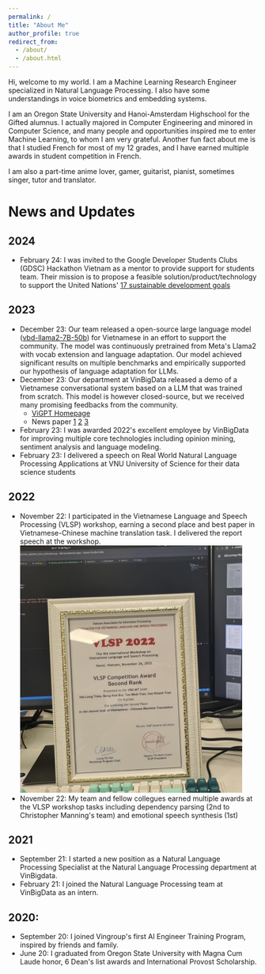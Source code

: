 ```yaml
---
permalink: /
title: "About Me"
author_profile: true
redirect_from: 
  - /about/
  - /about.html
---
```

Hi, welcome to my world. I am a Machine Learning Research Engineer specialized in Natural Language Processing. I also have some understandings in voice biometrics and embedding systems.

I am an Oregon State University and Hanoi-Amsterdam Highschool for the Gifted alumnus. I actually majored in Computer Engineering and minored in Computer Science, and many people and opportunities inspired me to enter Machine Learning, to whom I am very grateful. Another fun fact about me is that I studied French for most of my 12 grades, and I have earned multiple awards in student competition in French.

I am also a part-time anime lover, gamer, guitarist, pianist, sometimes singer, tutor and translator. 


News and Updates
======
## 2024
* February 24: I was invited to the Google Developer Students Clubs (GDSC) Hackathon Vietnam as a mentor to provide support for students team. Their mission is to propose a feasible solution/product/technology to support the United Nations' [17 sustainable development goals](https://sdgs.un.org/goals)

## 2023
* December 23: Our team released a open-source large language model ([vbd-llama2-7B-50b](https://huggingface.co/LR-AI-Labs/vbd-llama2-7B-50b-chat)) for Vietnamese in an effort to support the community. The model was continuously pretrained from Meta's Llama2 with vocab extension and language adaptation. Our model achieved significant results on multiple benchmarks and empirically supported our hypothesis of language adaptation for LLMs.
* December 23: Our department at VinBigData released a demo of a Vietnamese conversational system based on a LLM that was trained from scratch. This model is however closed-source, but we received many promising feedbacks from the community. 
  * [ViGPT Homepage](https://vigpt.vinbigdata.com/)
  * News paper [1](https://vietnamnet.vn/en/vigpt-proves-vietnam-s-high-technology-mastery-2234468.html) [2](https://asia.nikkei.com/Business/Technology/Vietnam-jumps-into-made-in-Asia-generative-AI-race) [3](https://vnexpress.net/vinbigdata-ra-mat-ung-dung-vigpt-4693202.html)
* February 23: I was awarded 2022's excellent employee by VinBigData for improving multiple core technologies including opinion mining, sentiment analysis and language modeling.
* February 23: I delivered a speech on Real World Natural Language Processing Applications at VNU University of Science for their data science students

## 2022
* November 22: I participated in the Vietnamese Language and Speech Processing (VLSP) workshop, earning a second place and best paper in Vietnamese-Chinese machine translation task. I delivered the report speech at the workshop.
  <img src="images/vlsp2022.JPG" alt="VLSP Award" style="height: 500px;"/>
* November 22: My team and fellow collegues earned multiple awards at the VLSP workshop tasks including dependency parsing (2nd to Christopher Manning's team) and emotional speech synthesis (1st)

## 2021
* September 21: I started a new position as a Natural Language Processing Specialist at the Natural Language Processing department at VinBigdata.
* February 21: I joined the Natural Language Processing team at VinBigData as an intern.

## 2020:
* September 20: I joined Vingroup's first AI Engineer Training Program, inspired by friends and family.
* June 20: I graduated from Oregon State University with Magna Cum Laude honor, 6 Dean's list awards and International Provost Scholarship.

